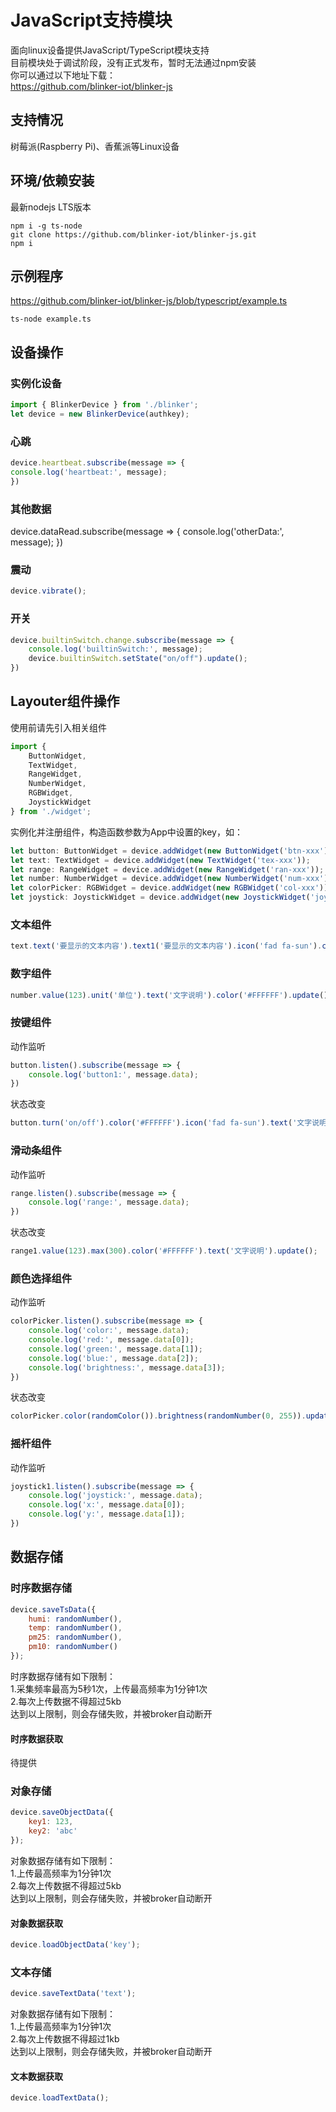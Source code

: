 # JavaScript支持模块  
面向linux设备提供JavaScript/TypeScript模块支持  
目前模块处于调试阶段，没有正式发布，暂时无法通过npm安装  
你可以通过以下地址下载：  
https://github.com/blinker-iot/blinker-js  


## 支持情况  
树莓派(Raspberry Pi)、香蕉派等Linux设备  

## 环境/依赖安装  
最新nodejs LTS版本  
```
npm i -g ts-node
git clone https://github.com/blinker-iot/blinker-js.git
npm i
```

## 示例程序
https://github.com/blinker-iot/blinker-js/blob/typescript/example.ts  
```
ts-node example.ts
```

## 设备操作  
### 实例化设备  
```js
import { BlinkerDevice } from './blinker';
let device = new BlinkerDevice(authkey);
```
### 心跳  
```js
device.heartbeat.subscribe(message => {
console.log('heartbeat:', message);
})
```

### 其他数据  
device.dataRead.subscribe(message => {
    console.log('otherData:', message);
})

### 震动  
```js
device.vibrate();
```

### 开关  
```js
device.builtinSwitch.change.subscribe(message => {
    console.log('builtinSwitch:', message);
    device.builtinSwitch.setState("on/off").update();
})
```

## Layouter组件操作  
使用前请先引入相关组件  
```js
import { 
    ButtonWidget, 
    TextWidget, 
    RangeWidget, 
    NumberWidget, 
    RGBWidget, 
    JoystickWidget 
} from './widget';
```
实例化并注册组件，构造函数参数为App中设置的key，如：  

```js
let button: ButtonWidget = device.addWidget(new ButtonWidget('btn-xxx'));
let text: TextWidget = device.addWidget(new TextWidget('tex-xxx'));
let range: RangeWidget = device.addWidget(new RangeWidget('ran-xxx'));
let number: NumberWidget = device.addWidget(new NumberWidget('num-xxx'));
let colorPicker: RGBWidget = device.addWidget(new RGBWidget('col-xxx'));
let joystick: JoystickWidget = device.addWidget(new JoystickWidget('joy-xxx'));
```

### 文本组件  
```js
text.text('要显示的文本内容').text1('要显示的文本内容').icon('fad fa-sun').color('#FFFFFF').update();
```

### 数字组件  
```js
number.value(123).unit('单位').text('文字说明').color('#FFFFFF').update();
```

### 按键组件  
动作监听  
```js  
button.listen().subscribe(message => {
    console.log('button1:', message.data);
})
```
状态改变  
```js  
button.turn('on/off').color('#FFFFFF').icon('fad fa-sun').text('文字说明').update();
```

### 滑动条组件  
动作监听  
```js  
range.listen().subscribe(message => {
    console.log('range:', message.data);
})
```
状态改变
```js  
range1.value(123).max(300).color('#FFFFFF').text('文字说明').update();
```

### 颜色选择组件  
动作监听  
```js  
colorPicker.listen().subscribe(message => {
    console.log('color:', message.data);
    console.log('red:', message.data[0]);
    console.log('green:', message.data[1]);
    console.log('blue:', message.data[2]);
    console.log('brightness:', message.data[3]);
})
```
状态改变
```js  
colorPicker.color(randomColor()).brightness(randomNumber(0, 255)).update()
```

### 摇杆组件  
动作监听  
```js
joystick1.listen().subscribe(message => {
    console.log('joystick:', message.data);
    console.log('x:', message.data[0]);
    console.log('y:', message.data[1]);
})
```

## 数据存储  
### 时序数据存储  
```js
device.saveTsData({
    humi: randomNumber(),
    temp: randomNumber(),
    pm25: randomNumber(),
    pm10: randomNumber()
});
```
时序数据存储有如下限制：  
    1.采集频率最高为5秒1次，上传最高频率为1分钟1次  
    2.每次上传数据不得超过5kb  
达到以上限制，则会存储失败，并被broker自动断开  
#### 时序数据获取  
待提供  

### 对象存储  
```js
device.saveObjectData({
    key1: 123,
    key2: 'abc'
});
```
对象数据存储有如下限制：  
    1.上传最高频率为1分钟1次  
    2.每次上传数据不得超过5kb  
达到以上限制，则会存储失败，并被broker自动断开  

#### 对象数据获取  
```js
device.loadObjectData('key');
```

### 文本存储  
```js
device.saveTextData('text');
```
对象数据存储有如下限制：  
    1.上传最高频率为1分钟1次  
    2.每次上传数据不得超过1kb  
达到以上限制，则会存储失败，并被broker自动断开  
#### 文本数据获取  
```js
device.loadTextData();
```
